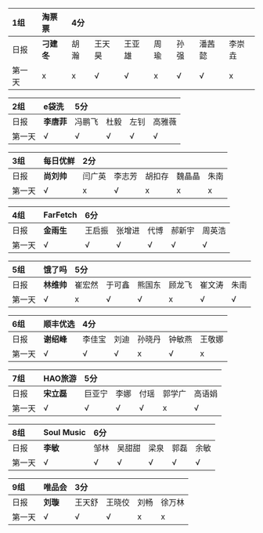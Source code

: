 |1组|淘票票 |4分 | | | | | | |
|:----|:----|:----|:----|:----|:----|:----|:----|:----|
|日报|**刁建冬**|胡瀚|王天昊|王亚雄|周瑜|孙强|潘茜懿|李崇垚|
|第一天|x|x|√|√|x|√|√|x|

|2组|e袋洗|5分 | | | |
|:----|:----|:----|:----|:----|:----|
|日报|**李唐菲**|冯鹏飞|杜毅|左钊|高雅薇|
|第一天|√|√|√|√|√|

|3组|每日优鲜|2分 | | | | |
|:----|:----|:----|:----|:----|:----|:----|
|日报|**尚刘帅**|闫广英|李志芳|胡扣存|魏晶晶|朱南|
|第一天|√|x|√|x|x|x|


|4组|FarFetch|6分 | | | | |
|:----|:----|:----|:----|:----|:----|:----|
|日报|**金雨生**|王启振|张增进|代博|郝新宇|周英浩|
|第一天|√|√|√|√|√|√|

|5组|饿了吗|5分 | | | | | |
|:----|:----|:----|:----|:----|:----|:----|:----|
|日报|**林维帅**|崔宏然|于可鑫|熊国东|顾龙飞|崔文涛|朱南|
|第一天|√|x|√|√|x|√|√|

|6组|顺丰优选| 4分| | | | |
|:----|:----|:----|:----|:----|:----|:----|
|日报|**谢绍峰**|李佳宝|刘迪|孙晓丹|钟敏燕|王敬娜|
|第一天|√|√|√|x|√|x|

|7组|HAO旅游|5分 | | | ||
|:----|:----|:----|:----|:----|:----|:----|
|日报|**宋立磊**|巨亚宁|李娜|付瑶|郭学广|高语娟|
|第一天|√|√|√|√|x|√|

|8组|Soul Music| 6分| | | | |
|:----|:----|:----|:----|:----|:----|:----|
|日报|**李敏**|邹林|吴甜甜|梁泉|郭磊|余敏|
|第一天|√|√|√|√|√|√|

|9组|唯品会|3分| | | |
|:----|:----|:----|:----|:----|:----|
|日报|**刘璇**|王天舒|王晓佼|刘畅|徐万林| 
|第一天|√|√|√|x|x|
